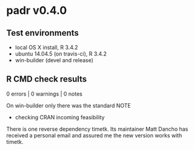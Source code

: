 # padr v0.4.0

## Test environments
* local OS X install, R 3.4.2
* ubuntu 14.04.5 (on travis-ci), R 3.4.2
* win-builder (devel and release)

## R CMD check results

0 errors | 0 warnings | 0 notes

On win-builder only there was the standard NOTE
* checking CRAN incoming feasibility

There is one reverse dependency timetk. Its maintainer Matt Dancho has received a personal email and assured me the new version works with timetk.